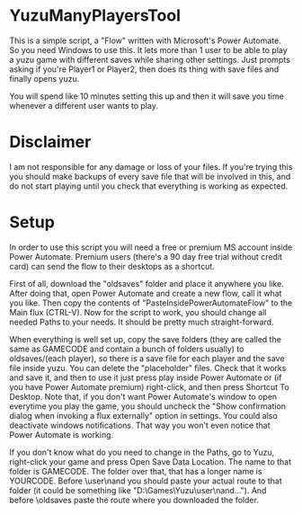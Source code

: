 # YuzuManyPlayersTool
This is a simple script, a "Flow" written with Microsoft's Power Automate. So you need Windows to use this.
It lets more than 1 user to be able to play a yuzu game with different saves while sharing other settings.
Just prompts asking if you're Player1 or Player2, then does its thing with save files and finally opens yuzu.

You will spend like 10 minutes setting this up and then it will save you time whenever a different user wants to play.

# Disclaimer
I am not responsible for any damage or loss of your files. If you're trying this you should make backups of every save file that will be involved in this, and do not start playing until you check that everything is working as expected. 

# Setup
In order to use this script you will need a free or premium MS account inside Power Automate. 
Premium users (there's a 90 day free trial without credit card) can send the flow to their desktops as a shortcut.

First of all, download the "oldsaves" folder and place it anywhere you like. After doing that, open Power Automate and create a new flow, call it what you like. Then copy the contents of "PasteInsidePowerAutomateFlow" to the Main flux (CTRL-V). Now for the script to work, you should change all needed Paths to your needs. It should be pretty much straight-forward.

When everything is well set up, copy the save folders (they are called the same as GAMECODE and contain a bunch of folders usually) to oldsaves/(each player), so there is a save file for each player and the save file inside yuzu. You can delete the "placeholder" files. Check that it works and save it, and then to use it just press play inside Power Automate or (if you have Power Automate premium) right-click, and then press Shortcut To Desktop. Note that, if you don't want Power Automate's window to open everytime you play the game, you should uncheck the "Show confirmation dialog when invoking a flux externally" option in settings. You could also deactivate windows notifications. That way you won't even notice that Power Automate is working.

If you don't know what do you need to change in the Paths, go to Yuzu, right-click your game and press Open Save Data Location. The name to that folder is GAMECODE. The folder over that, that has a longer name is YOURCODE. Before \\user\\nand you should paste your actual route to that folder (it could be something like "D:\\Games\\Yuzu\\user\\nand..."). And before \\oldsaves paste the route where you downloaded the folder.
